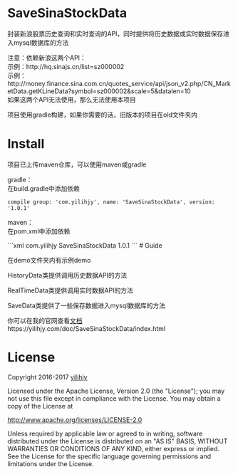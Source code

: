 # SaveSinaStockData
<p>封装新浪股票历史查询和实时查询的API，同时提供将历史数据或实时数据保存进入mysql数据库的方法</p>
<p>注意：依赖新浪这两个API：<br>示例：http://hq.sinajs.cn/list=sz000002<br>示例：http://money.finance.sina.com.cn/quotes_service/api/json_v2.php/CN_MarketData.getKLineData?symbol=sz000002&scale=5&datalen=10<br>如果这两个API无法使用，那么无法使用本项目</p>
<p>项目使用gradle构建，如果你需要的话，旧版本的项目在old文件夹内</p>

# Install
<p>项目已上传maven仓库，可以使用maven或gradle</p>
<p>gradle：<br>在build.gradle中添加依赖<br></p>
<code>compile group: 'com.yilihjy', name: 'SaveSinaStockData', version: '1.0.1'</code>
<p>maven：<br>在pom.xml中添加依赖</p>
```xml
<dependency>
    <groupId>com.yilihjy</groupId>
    <artifactId>SaveSinaStockData</artifactId>
    <version>1.0.1</version>
</dependency>
```
# Guide
<p>在demo文件夹内有示例demo</p>
<p>HistoryData类提供调用历史数据API的方法</p>
<p>RealTimeData类提供调用实时数据API的方法</p>
<p>SaveData类提供了一些保存数据进入mysql数据库的方法</p>
<p>你可以在我的官网查看<a href="https://yilihjy.com/doc/SaveSinaStockData/index.html">文档</a><br>https://yilihjy.com/doc/SaveSinaStockData/index.html</p>



# License

<p>Copyright 2016-2017 <a href="https://yilihjy.com">yilihjy</a></p>

<p>Licensed under the Apache License, Version 2.0 (the "License"); you may not use this file except in compliance with the License. You may obtain a copy of the License at</p>

   <p><a href="http://www.apache.org/licenses/LICENSE-2.0">http://www.apache.org/licenses/LICENSE-2.0</a></p>
<p>Unless required by applicable law or agreed to in writing, software distributed under the License is distributed on an "AS IS" BASIS, WITHOUT WARRANTIES OR CONDITIONS OF ANY KIND, either express or implied. See the License for the specific language governing permissions and limitations under the License.</p>

